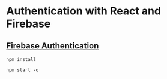 # Authentication with React and Firebase

## [Firebase Authentication](https://firebase.google.com/docs/auth/)

`npm install`

`npm start -o`
